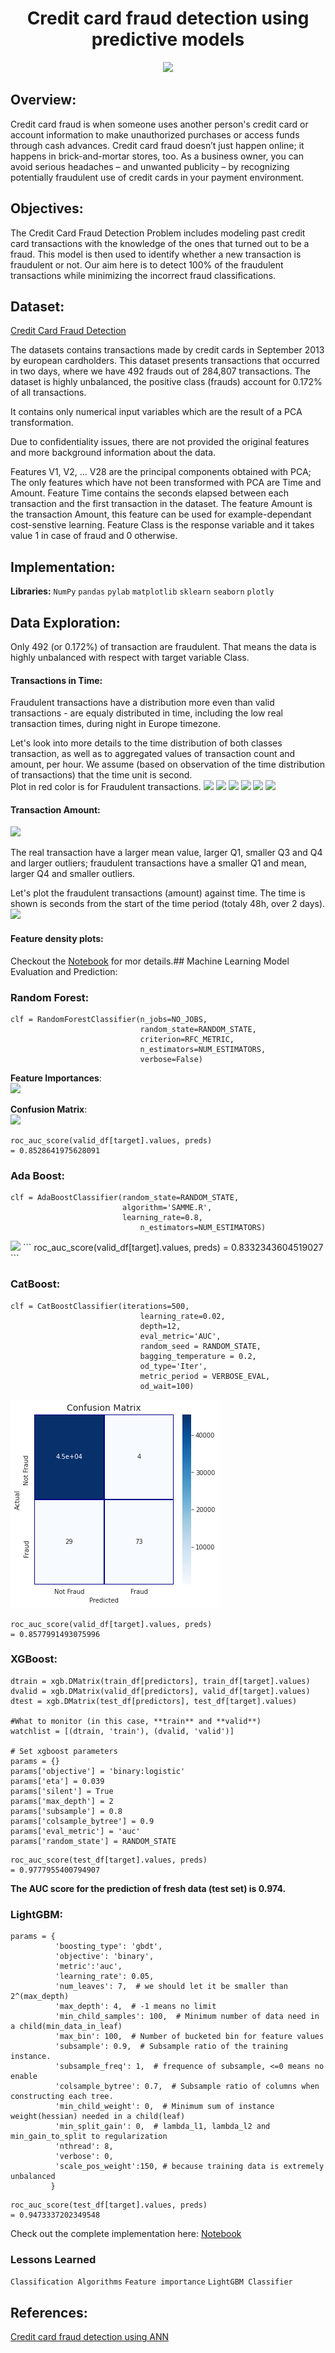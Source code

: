 <div align="center">
  
[1]: https://https://github.com/vandanasnh
[2]: https://www.linkedin.com/in/vandana-sinha-246925149/
[3]: https://twitter.com/vandanasinha7


</div>

# <div align="center">Credit card fraud detection using predictive models</div>
<div align="center"><img src ="https://github.com/vandanasnh/Credit-card-fraud-detection-using-ensemble-learning-predictive-models/blob/main/output/creditcardfraud.gif?raw=true"></div>

## Overview:
Credit card fraud is when someone uses another person's credit card or account information to make unauthorized purchases or access funds through cash advances. Credit card fraud doesn’t just happen online; it happens in brick-and-mortar stores, too. As a business owner, you can avoid serious headaches – and unwanted publicity – by recognizing potentially fraudulent use of credit cards in your payment environment.

## Objectives:
The Credit Card Fraud Detection Problem includes modeling past credit card transactions with the knowledge of the ones that turned out to be a fraud. This model is then used to identify whether a new transaction is fraudulent or not. Our aim here is to detect 100% of the fraudulent transactions while minimizing the incorrect fraud classifications.
## Dataset:
[Credit Card Fraud Detection](https://www.kaggle.com/mlg-ulb/creditcardfraud)

The datasets contains transactions made by credit cards in September 2013 by european cardholders. This dataset presents transactions that occurred in two days, where we have 492 frauds out of 284,807 transactions. The dataset is highly unbalanced, the positive class (frauds) account for 0.172% of all transactions.

It contains only numerical input variables which are the result of a PCA transformation.

Due to confidentiality issues, there are not provided the original features and more background information about the data.

Features V1, V2, ... V28 are the principal components obtained with PCA;
The only features which have not been transformed with PCA are Time and Amount. Feature Time contains the seconds elapsed between each transaction and the first transaction in the dataset. The feature Amount is the transaction Amount, this feature can be used for example-dependant cost-senstive learning.
Feature Class is the response variable and it takes value 1 in case of fraud and 0 otherwise.
## Implementation:

**Libraries:**  `NumPy` `pandas` `pylab` `matplotlib` `sklearn` `seaborn` `plotly`
## Data Exploration:
Only 492 (or 0.172%) of transaction are fraudulent. That means the data is highly unbalanced with respect with target variable Class.


#### Transactions in Time:
Fraudulent transactions have a distribution more even than valid transactions - are equaly distributed in time, including the low real transaction times, during night in Europe timezone.

Let's look into more details to the time distribution of both classes transaction, as well as to aggregated values of transaction count and amount, per hour. We assume (based on observation of the time distribution of transactions) that the time unit is second.
<br>
Plot in red color is for Fraudulent transactions.
<img src="https://github.com/vandanasnh/Credit-card-fraud-detection-using-ensemble-learning-predictive-models/blob/main/output/eda2.PNG?raw=true">
<img src="https://github.com/vandanasnh/Credit-card-fraud-detection-using-ensemble-learning-predictive-models/blob/main/output/eda3.PNG?raw=true">
<img src="https://github.com/vandanasnh/Credit-card-fraud-detection-using-ensemble-learning-predictive-models/blob/main/output/eda4.PNG?raw=true">
<img src="https://github.com/vandanasnh/Credit-card-fraud-detection-using-ensemble-learning-predictive-models/blob/main/output/eda5.PNG?raw=true">
<img src="https://github.com/vandanasnh/Credit-card-fraud-detection-using-ensemble-learning-predictive-models/blob/main/output/eda6.PNG?raw=true">
<img src="https://github.com/vandanasnh/Credit-card-fraud-detection-using-ensemble-learning-predictive-models/blob/main/output/eda7.PNG?raw=true">

#### Transaction Amount:
<img src="https://github.com/vandanasnh/Credit-card-fraud-detection-using-ensemble-learning-predictive-models/blob/main/output/eda8.PNG?raw=true">

The real transaction have a larger mean value, larger Q1, smaller Q3 and Q4 and larger outliers; fraudulent transactions have a smaller Q1 and mean, larger Q4 and smaller outliers.

Let's plot the fraudulent transactions (amount) against time. The time is shown is seconds from the start of the time period (totaly 48h, over 2 days).
<img src="https://github.com/vandanasnh/Credit-card-fraud-detection-using-ensemble-learning-predictive-models/blob/main/output/eda9.PNG?raw=true">

#### Feature density plots:
Checkout the [Notebook](https://github.com/vandanasnh/Credit-card-fraud-detection-using-ensemble-learning-predictive-models/blob/main/credit-card-fraud-detection-using%20ensemble%20learning%20(predictive-models).ipynb) for mor details.## Machine Learning Model Evaluation and Prediction:
### Random Forest:
```
clf = RandomForestClassifier(n_jobs=NO_JOBS, 
                             random_state=RANDOM_STATE,
                             criterion=RFC_METRIC,
                             n_estimators=NUM_ESTIMATORS,
                             verbose=False)
```
**Feature Importances**: <br>
<img src="https://github.com/vandanasnh/Credit-card-fraud-detection-using-ensemble-learning-predictive-models/blob/main/output/features.PNG?raw=true">

**Confusion Matrix**: <br>
<img src="https://github.com/vandanasnh/Credit-card-fraud-detection-using-ensemble-learning-predictive-models/blob/main/output/cm.PNG?raw=true">

```
roc_auc_score(valid_df[target].values, preds)
= 0.8528641975628091
```
### Ada Boost:
```
clf = AdaBoostClassifier(random_state=RANDOM_STATE,
                         algorithm='SAMME.R',
                         learning_rate=0.8,
                             n_estimators=NUM_ESTIMATORS)
```
<img src="https://github.com/vandanasnh/Credit-card-fraud-detection-using-ensemble-learning-predictive-models/blob/main/output/cm_ada.png?raw=true">
```
roc_auc_score(valid_df[target].values, preds)
= 0.8332343604519027
```

### CatBoost:
```
clf = CatBoostClassifier(iterations=500,
                             learning_rate=0.02,
                             depth=12,
                             eval_metric='AUC',
                             random_seed = RANDOM_STATE,
                             bagging_temperature = 0.2,
                             od_type='Iter',
                             metric_period = VERBOSE_EVAL,
                             od_wait=100)
```
<img src ="https://github.com/Pradnya1208/Credit-card-fraud-detection-using-ensemble-learning-predictive-models/blob/main/output/cm_catboost.png?raw=true">

```
roc_auc_score(valid_df[target].values, preds)
= 0.8577991493075996
```
### XGBoost:
```
dtrain = xgb.DMatrix(train_df[predictors], train_df[target].values)
dvalid = xgb.DMatrix(valid_df[predictors], valid_df[target].values)
dtest = xgb.DMatrix(test_df[predictors], test_df[target].values)

#What to monitor (in this case, **train** and **valid**)
watchlist = [(dtrain, 'train'), (dvalid, 'valid')]

# Set xgboost parameters
params = {}
params['objective'] = 'binary:logistic'
params['eta'] = 0.039
params['silent'] = True
params['max_depth'] = 2
params['subsample'] = 0.8
params['colsample_bytree'] = 0.9
params['eval_metric'] = 'auc'
params['random_state'] = RANDOM_STATE
```
```
roc_auc_score(test_df[target].values, preds)
= 0.9777955400794907
```
**The AUC score for the prediction of fresh data (test set) is 0.974.**
<br>

### LightGBM:
```
params = {
          'boosting_type': 'gbdt',
          'objective': 'binary',
          'metric':'auc',
          'learning_rate': 0.05,
          'num_leaves': 7,  # we should let it be smaller than 2^(max_depth)
          'max_depth': 4,  # -1 means no limit
          'min_child_samples': 100,  # Minimum number of data need in a child(min_data_in_leaf)
          'max_bin': 100,  # Number of bucketed bin for feature values
          'subsample': 0.9,  # Subsample ratio of the training instance.
          'subsample_freq': 1,  # frequence of subsample, <=0 means no enable
          'colsample_bytree': 0.7,  # Subsample ratio of columns when constructing each tree.
          'min_child_weight': 0,  # Minimum sum of instance weight(hessian) needed in a child(leaf)
          'min_split_gain': 0,  # lambda_l1, lambda_l2 and min_gain_to_split to regularization
          'nthread': 8,
          'verbose': 0,
          'scale_pos_weight':150, # because training data is extremely unbalanced 
         }
```
```
roc_auc_score(test_df[target].values, preds)
= 0.9473337202349548
```
Check out the complete implementation here: [Notebook](https://github.com/vandanasnh/Credit-card-fraud-detection-using-ensemble-learning-predictive-models/blob/main/credit-card-fraud-detection-using%20ensemble%20learning%20(predictive-models).ipynb)


### Lessons Learned
`Classification Algorithms`
`Feature importance`
`LightGBM Classifier`






## References:
[Credit card fraud detection using ANN](https://github.com/vandanasnh/Credit-card-fraud-detection-using-ensemble-learning-predictive-models/blob/main/fraud%20detection-alternate%20implementation.ipynb)

















